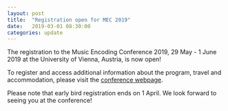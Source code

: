 ```yaml
---
layout: post
title:  "Registration open for MEC 2019"
date:   2019-03-01 08:30:00
categories: update
---
```

The registration to the Music Encoding Conference 2019, 29 May - 1 June 2019 at the University of Vienna, Austria, is now open!

To register and access additional information about the program, travel and accommodation, please visit the <a href="https://music-encoding.org/conference/2019/" target="blank">conference webpage</a>. 

Please note that early bird registration ends on 1 April. We look forward to seeing you at the conference!


